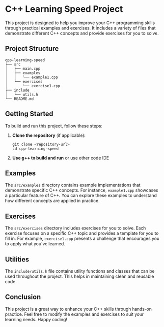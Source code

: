 # C++ Learning Speed Project

This project is designed to help you improve your C++ programming skills through practical examples and exercises. It includes a variety of files that demonstrate different C++ concepts and provide exercises for you to solve.

## Project Structure

```
cpp-learning-speed
├── src
│   ├── main.cpp
│   ├── examples
│   │   └── example1.cpp
│   └── exercises
│       └── exercise1.cpp
├── include
│   └── utils.h
└── README.md
```

## Getting Started

To build and run this project, follow these steps:

1. **Clone the repository** (if applicable):
   ```
   git clone <repository-url>
   cd cpp-learning-speed
   ```

2. **Use g++ to build and run** or use other code IDE
    
## Examples

The `src/examples` directory contains example implementations that demonstrate specific C++ concepts. For instance, `example1.cpp` showcases a particular feature of C++. You can explore these examples to understand how different concepts are applied in practice.

## Exercises

The `src/exercises` directory includes exercises for you to solve. Each exercise focuses on a specific C++ topic and provides a template for you to fill in. For example, `exercise1.cpp` presents a challenge that encourages you to apply what you've learned.

## Utilities

The `include/utils.h` file contains utility functions and classes that can be used throughout the project. This helps in maintaining clean and reusable code.

## Conclusion

This project is a great way to enhance your C++ skills through hands-on practice. Feel free to modify the examples and exercises to suit your learning needs. Happy coding!
